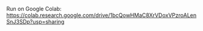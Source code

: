 Run on Google Colab:
https://colab.research.google.com/drive/1bcQowHMaC8XrVDoxVPzroALenSnJ3SDp?usp=sharing
